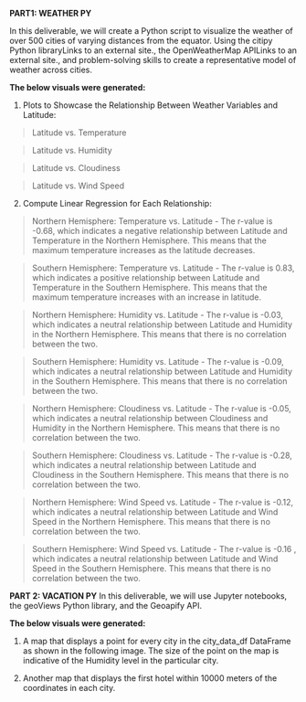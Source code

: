 **PART1: WEATHER PY**

In this deliverable, we will create a Python script to visualize the weather of over 500 cities of varying distances from the equator. Using the citipy Python libraryLinks to an external site., the OpenWeatherMap APILinks to an external site., and problem-solving skills to create a representative model of weather across cities.

**The below visuals were generated:**

1) Plots to Showcase the Relationship Between Weather Variables and Latitude: 
>Latitude vs. Temperature

>Latitude vs. Humidity

>Latitude vs. Cloudiness

>Latitude vs. Wind Speed

2) Compute Linear Regression for Each Relationship:

>Northern Hemisphere: Temperature vs. Latitude - The r-value is -0.68, which indicates a negative relationship between Latitude and Temperature in the Northern Hemisphere. This means that the maximum temperature increases as the latitude decreases.

>Southern Hemisphere: Temperature vs. Latitude - The r-value is 0.83, which indicates a positive relationship between Latitude and Temperature in the Southern Hemisphere. This means that the maximum temperature increases with an increase in latitude.

>Northern Hemisphere: Humidity vs. Latitude - The r-value is -0.03, which indicates a neutral relationship between Latitude and Humidity in the Northern Hemisphere. This means that there is no correlation between the two.

>Southern Hemisphere: Humidity vs. Latitude - The r-value is -0.09, which indicates a neutral relationship between Latitude and Humidity in the Southern Hemisphere. This means that there is no correlation between the two.

>Northern Hemisphere: Cloudiness vs. Latitude - The r-value is -0.05, which indicates a neutral relationship between Cloudiness and Humidity in the Northern Hemisphere. This means that there is no correlation between the two.

>Southern Hemisphere: Cloudiness vs. Latitude - The r-value is -0.28, which indicates a neutral relationship between Latitude and Cloudiness in the Southern Hemisphere. This means that there is no correlation between the two.

>Northern Hemisphere: Wind Speed vs. Latitude - The r-value is -0.12, which indicates a neutral relationship between Latitude and Wind Speed in the Northern Hemisphere. This means that there is no correlation between the two.

>Southern Hemisphere: Wind Speed vs. Latitude - The r-value is -0.16 , which indicates a neutral relationship between Latitude and Wind Speed in the Southern Hemisphere. This means that there is no correlation between the two.







**PART 2: VACATION PY** 
In this deliverable, we will use Jupyter notebooks, the geoViews Python library, and the Geoapify API.


**The below visuals were generated:**

1) A map that displays a point for every city in the city_data_df DataFrame as shown in the following image. The size of the point on the map is indicative of the Humidity level in the particular city. 

2) Another map that displays the first hotel within 10000 meters of the coordinates in each city. 



